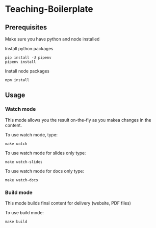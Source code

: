 # Teaching-Boilerplate

## Prerequisites

Make sure you have python and node installed

Install python packages

    pip install -U pipenv
    pipenv install

Install node packages

    npm install


## Usage

### Watch mode

This mode allows you the result on-the-fly as you makea changes in the content.

To use watch mode, type:

    make watch

To use watch mode for slides only type:

    make watch-slides

To use watch mode for docs only type:

    make watch-docs


### Build mode

This mode builds final content for delivery (website, PDF files)

To use build mode:

    make build
